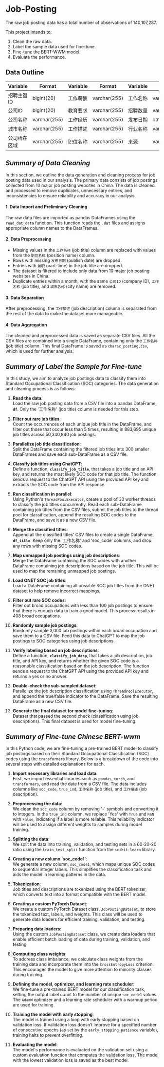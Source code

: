 # Job-Posting
The raw job posting data has a total number of observations of 140,107,287.

This project intends to:
1. Clean the raw data.
2. Label the sample data used for fine-tune.
3. Fine-tune the BERT-WWM model.
4. Evaluate the performance. 

## Data Outline

| Variable | Format | Variable | Format | Variable | Format |
| --- | --- |  --- | --- |   --- | --- |
|招聘主键ID  | bigint(20)| 工作薪酬 | varchar(255)| 工作名称 | varchar(255)|
|公司ID  | bigint(20)| 教育要求 | varchar(255)| 招聘数量 | varchar(255)|
|公司名称 | varchar(255)| 工作经历 | varchar(255)|发布日期  | datetime|
|城市名称 | varchar(255)| 工作描述 | varchar(255)|行业名称 | varchar(255)|
|公司所在区域 | varchar(255)| 职位名称 | varchar(255)|来源 | varchar(255)|


## ***Summary of Data Cleaning***

In this section, we outline the data generation and cleaning process for job posting data used in our analysis. The primary data consists of job postings collected from 10 major job posting websites in China. The data is cleaned and processed to remove duplicates, unnecessary entries, and inconsistencies to ensure reliability and accuracy in our analysis.

#### 1. Data Import and Preliminary Cleaning
The raw data files are imported as pandas DataFrames using the `read_dat_data` function. This function reads the `.dat` files and assigns appropriate column names to the DataFrames.

#### 2. Data Preprocessing
- Missing values in the `工作名称` (job title) column are replaced with values from the `职位名称` (position name) column.
- Rows with missing `发布日期` (publish date) are dropped.
- Entries with `兼职` (part-time) in the job title are dropped.
- The dataset is filtered to include only data from 10 major job posting websites in China.
- Duplicate entries within a month, with the same `公司ID` (company ID), `工作名称` (job title), and `城市名称` (city name) are removed.

#### 3. Data Separation
After preprocessing, the `工作描述` (job description) column is separated from the rest of the data to make the dataset more manageable.

#### 4. Data Aggregation
The cleaned and preprocessed data is saved as separate CSV files. All the CSV files are combined into a single DataFrame, containing only the `工作名称` (job title) column. This final DataFrame is saved as `charac_posting.csv`, which is used for further analysis.




## ***Summary of Label the Sample for Fine-tune***

In this study, we aim to analyze job postings data to classify them into Standard Occupational Classification (SOC) categories. The data generation and cleaning process is as follows:

1. **Read the data**:  
   Load the raw job posting data from a CSV file into a pandas DataFrame, **`df`**. Only the '工作名称' (job title) column is needed for this step.

2. **Filter out rare job titles**:  
   Count the occurrences of each unique job title in the DataFrame, and filter out those that occur less than 5 times, resulting in 883,695 unique job titles across 50,340,840 job postings.

3. **Parallelize job title classification**:  
   Split the DataFrame containing the filtered job titles into 300 smaller DataFrames and save each sub-DataFrame as a CSV file.

4. **Classify job titles using ChatGPT**:  
   Define a function, **`classify_job_title`**, that takes a job title and an API key, and returns the most likely SOC code for that job title. The function sends a request to the ChatGPT API using the provided API key and extracts the SOC code from the API response.

5. **Run classification in parallel**:  
   Using Python's `ThreadPoolExecutor`, create a pool of 30 worker threads to classify the job titles concurrently. Read each sub-DataFrame containing job titles from the CSV files, submit the job titles to the thread pool for classification, append the resulting SOC codes to the DataFrame, and save it as a new CSV file.

6. **Merge the classified titles**:  
   Append all the classified titles' CSV files to create a single DataFrame, **`df_title`**. Keep only the '工作名称' and 'soc_code' columns, and drop any rows with missing SOC codes.

7. **Map unmapped job postings using job descriptions**:  
   Merge the DataFrame containing the SOC codes with another DataFrame containing job descriptions based on the job title. This will be used to map the remaining unmapped job postings.

8. **Load ONET SOC job titles**:  
   Load a DataFrame containing all possible SOC job titles from the ONET dataset to help remove incorrect mappings.

9. **Filter out rare SOC codes**:  
   Filter out broad occupations with less than 100 job postings to ensure that there is enough data to train a good model. This process results in 408 broad occupations.

10. **Randomly sample job postings**:  
    Randomly sample 3,000 job postings within each broad occupation and save them to a CSV file. Feed this data to ChatGPT to map the job postings to SOC categories using job descriptions.

11. **Verify labeling based on job descriptions**:  
    Define a function, **`classify_job_desp`**, that takes a job description, job title, and API key, and returns whether the given SOC code is a reasonable classification based on the job description. The function sends a request to the ChatGPT API using the provided API key and returns a yes or no answer.

12. **Double-check the sub-sampled dataset**:  
    Parallelize the job description classification using `ThreadPoolExecutor`, and append the true/false indicator to the DataFrame. Save the resulting DataFrame as a new CSV file.

13. **Generate the final dataset for model fine-tuning**:  
    Dataset that passed the second check (classification using job descriptions). This final dataset is used for model fine-tuning.





## ***Summary of Fine-tune Chinese BERT-wwm***

In this Python code, we are fine-tuning a pre-trained BERT model to classify job postings based on their Standard Occupational Classification (SOC) codes using the `transformers` library. Below is a breakdown of the code into several steps with detailed explanations for each.

1. **Import necessary libraries and load data**:  
   First, we import essential libraries such as `pandas`, `torch`, and `transformers`, and read the data from a CSV file. The data includes columns like `soc_code`, `true_ind`, `工作名称` (job title), and `工作描述` (job description).

2. **Preprocessing the data**:  
   We clean the `soc_code` column by removing '-' symbols and converting it to integers. In the `true_ind` column, we replace 'Yes' with `True` and `NaN` with `False`, indicating if a label is more reliable. This reliability indicator will be used to assign different weights to samples during model training.

3. **Splitting the data**:  
   We split the data into training, validation, and testing sets in a 60-20-20 ratio using the `train_test_split` function from the `scikit-learn` library.

4. **Creating a new column 'soc_code1'**:  
   We generate a new column, `soc_code1`, which maps unique SOC codes to sequential integer labels. This simplifies the classification task and aids the model in learning patterns in the data.

5. **Tokenization**:  
   Job titles and descriptions are tokenized using the BERT tokenizer, which converts text into a format compatible with the BERT model.

6. **Creating a custom PyTorch Dataset**:  
   We create a custom PyTorch Dataset class, `JobPostingDataset`, to store the tokenized text, labels, and weights. This class will be used to generate data loaders for efficient training, validation, and testing.

7. **Preparing data loaders**:  
   Using the custom `JobPostingDataset` class, we create data loaders that enable efficient batch loading of data during training, validation, and testing.

8. **Computing class weights**:  
   To address class imbalance, we calculate class weights from the training data and incorporate them into the `CrossEntropyLoss` criterion. This encourages the model to give more attention to minority classes during training.

9. **Defining the model, optimizer, and learning rate scheduler**:  
    We fine-tune a pre-trained BERT model for our classification task, setting the output label count to the number of unique `soc_code1` values. The `AdamW` optimizer and a learning rate scheduler with a warmup period are used for training.

10. **Training the model with early stopping**:  
    The model is trained using a loop with early stopping based on validation loss. If validation loss doesn’t improve for a specified number of consecutive epochs (as set by the `early_stopping_patience` variable), training halts to prevent overfitting.

11. **Evaluating the model**:  
    The model's performance is evaluated on the validation set using a custom evaluation function that computes the validation loss. The model with the lowest validation loss is saved as the best model.



